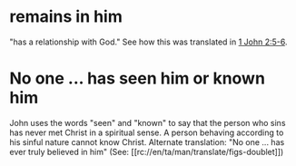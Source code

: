 # remains in him

"has a relationship with God." See how this was translated in [1 John 2:5-6](../02/04.md).

# No one ... has seen him or known him

John uses the words "seen" and "known" to say that the person who sins has never met Christ in a spiritual sense. A person behaving according to his sinful nature cannot know Christ. Alternate translation: "No one ... has ever truly believed in him" (See: [[rc://en/ta/man/translate/figs-doublet]])

